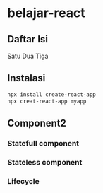 # belajar-react

## Daftar Isi
Satu
Dua
Tiga



## Instalasi

```bash
npx install create-react-app
npx creat-react-app myapp
```
## Component2

### Statefull component

### Stateless component

### Lifecycle
